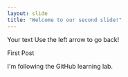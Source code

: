 ```yaml
---
layout: slide
title: "Welcome to our second slide!"
---
```

Your text
Use the left arrow to go back!

First Post

I'm following the GitHub learning lab.
